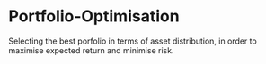 # Portfolio-Optimisation
Selecting the best porfolio in terms of asset distribution, in order to maximise expected return and minimise risk.
